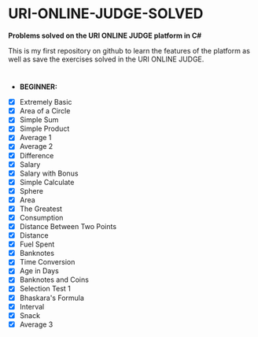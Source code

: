 # URI-ONLINE-JUDGE-SOLVED

**Problems solved on the URI ONLINE JUDGE platform in C#**

This is my first repository on github to learn the features of the platform as well as save the exercises solved in the URI ONLINE JUDGE.
#

- **BEGINNER:**

- [x] Extremely Basic
- [x] Area of a Circle
- [x] Simple Sum
- [x] Simple Product
- [x] Average 1
- [x] Average 2
- [x] Difference
- [x] Salary
- [x] Salary with Bonus
- [x] Simple Calculate
- [x] Sphere
- [x] Area
- [x] The Greatest
- [x] Consumption
- [x] Distance Between Two Points
- [x] Distance
- [x] Fuel Spent
- [x] Banknotes
- [x] Time Conversion
- [x] Age in Days
- [x] Banknotes and Coins
- [x] Selection Test 1
- [x] Bhaskara's Formula
- [x] Interval
- [x] Snack
- [x] Average 3
